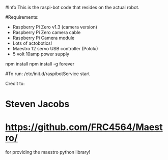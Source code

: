 #Info
This is the raspi-bot code that resides on the actual robot.

#Requirements:

- Raspberry Pi Zero v1.3 (camera version)
- Raspberry Pi Zero camera cable
- Raspberry Pi Camera module
- Lots of actobotics!
- Maestro 12 servo USB controller (Pololu)
- 5 volt 10amp power supply

npm install
npm install -g forever

#To run:
/etc/init.d/raspibotService start

Credit to:
# Steven Jacobs
# https://github.com/FRC4564/Maestro/
for providing the maestro python library!
